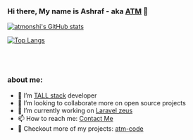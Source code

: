 ### Hi there, My name is Ashraf - aka [ATM](https://atmonshi.com/) 👋

[![atmonshi's GitHub stats](https://github-readme-stats.vercel.app/api?username=atmonshi&count_private=true&show_icons=true&theme=flag-india)](https://github.com/atmonshi/github-readme-stats)

[![Top Langs](https://github-readme-stats.vercel.app/api/top-langs/?username=atmonshi&layout=compact)](https://github.com/anuraghazra/github-readme-stats)

<br />
<br />


### about me:
- 🌱 I’m [TALL stack](https://tallstack.dev/) developer
- 👯 I’m looking to collaborate more on open source projects
- 🔭 I’m currently working on [Laravel zeus](https://larazeus.com)
- 📫 How to reach me: [Contact Me](https://atm-code.com/contact-us/other)
- 📂 Checkout more of my projects: [atm-code](https://atm-code.com)
